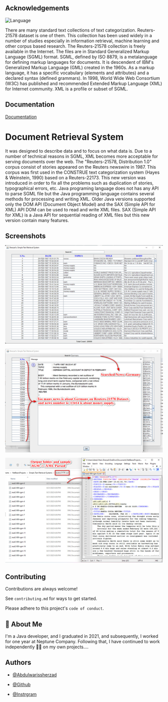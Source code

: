 
## Acknowledgements
![Language](https://camo.githubusercontent.com/485a68348020ebe06b5d54ce052ff5262ea66d9926c61cc17143a8b4d0c012d8/68747470733a2f2f696d672e736869656c64732e696f2f62616467652f4c616e67756167652d4a6176612d626c7565)

There are many standard text collections of text categorization. Reuters-21578 dataset is one of
them. This collection has been used widely in a number of studies especially in information
retrieval, machine learning and other corpus based research. The Reuters-21578 collection is freely
available in the Internet. The files are in
Standard Generalized Markup Language (SGML) format. SGML, defined by ISO 8879, is a
metalanguage for defining markup languages for documents. It is descendent of IBM's
Generalized Markup Language (GML) created in the 1960s. As a markup language, it has a
specific vocabulary (elements and attributes) and a declared syntax (defined grammars). In 1998,
World Wide Web Consortium (W3C) has published and recommended Extended Markup
Language (XML) for Internet community. XML is a profile or subset of SGML.
## Documentation

[Documentation](https://paperswithcode.com/dataset/reuters-21578)


# Document Retrieval System

It was designed to describe data and to focus on what data is. Due to a number of technical reasons
in SGML, XML becomes more acceptable for serving documents over the web.
The "Reuters-21578, Distribution 1.0" corpus consist of stories appeared on the Reuters newswire
in 1987. This corpus was first used in the CONSTRUE text categorization system
(Hayes & Weinstein, 1990) based on a Reuters-22173. This new version was introduced in order
to fix all the problems such as duplication of stories, typographical errors, etc.
Java programing language does not has any API to parse SGML file but the Java programming
language contains several methods for processing and writing XML. Older Java versions supported
only the DOM API (Document Object Model) and the SAX (Simple API for XML) API DOM can
be used to read and write XML files. SAX (Simple API for XML) is a Java API for sequential
reading of XML files but this new version contain many features.
## Screenshots

![App Screenshot 'Simple Retieval System'](https://github.com/Abdulwarissherzad/Document-Retrieval-System/blob/main/Pictures/Simple%20Text%20Retrieval%20System.jpg)

![App Screenshot 'Out Put after slected news'](https://github.com/Abdulwarissherzad/Document-Retrieval-System/blob/main/Pictures/Output-Run-Application.jpg)

![App Screenshot 'Output Folder'](https://github.com/Abdulwarissherzad/Document-Retrieval-System/blob/main/Pictures/Output-Folder.jpg)

## Contributing

Contributions are always welcome!

See `contributing.md` for ways to get started.

Please adhere to this project's `code of conduct`.


## 🚀 About Me
I'm a Java developer, and I graduated in 2021, and subsequently, I worked for one year at Neptune Company. Following that, I have continued to work independently 🦾🔥 on my own projects....


## Authors

- [@Abdulwarissherzad](https://www.get-in-it.de/profil/WuQ0LQ7GtXDmViHNmcSNL5uyjDkBqKbh)

- [@Github](https://github.com/Abdulwarissherzad)
- [@Instrgram](https://www.instagram.com/engineer_waris/)

